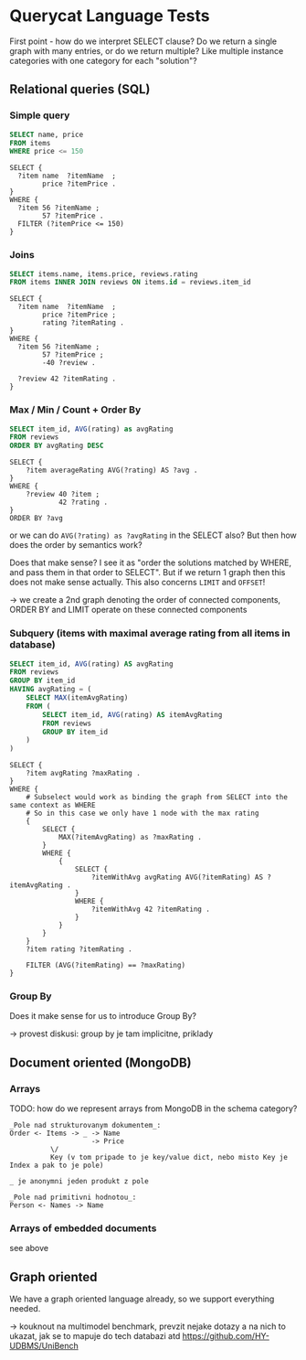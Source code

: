 # Querycat Language Tests

First point - how do we interpret SELECT clause? Do we return a single graph with many entries, or do we return multiple?
Like multiple instance categories with one category for each "solution"?

## Relational queries (SQL)

### Simple query

```sql
SELECT name, price
FROM items
WHERE price <= 150
```

```
SELECT {
  ?item name  ?itemName  ;
        price ?itemPrice .
}
WHERE {
  ?item 56 ?itemName ;
        57 ?itemPrice .
  FILTER (?itemPrice <= 150)
}
```

### Joins

```sql
SELECT items.name, items.price, reviews.rating
FROM items INNER JOIN reviews ON items.id = reviews.item_id
```

```
SELECT {
  ?item name  ?itemName  ;
        price ?itemPrice ;
        rating ?itemRating .
}
WHERE {
  ?item 56 ?itemName ;
        57 ?itemPrice ;
        -40 ?review .

  ?review 42 ?itemRating .
}
```

### Max / Min / Count + Order By

```sql
SELECT item_id, AVG(rating) as avgRating
FROM reviews
ORDER BY avgRating DESC

```

```
SELECT {
    ?item averageRating AVG(?rating) AS ?avg .
}
WHERE {
    ?review 40 ?item ;
            42 ?rating .
}
ORDER BY ?avg
```

or we can do `AVG(?rating) as ?avgRating` in the SELECT also? But then how does the order by semantics work?

Does that make sense? I see it as "order the solutions matched by WHERE, and pass them in that order to SELECT".
But if we return 1 graph then this does not make sense actually.
This also concerns `LIMIT` and `OFFSET`!

-> we create a 2nd graph denoting the order of connected components, ORDER BY and LIMIT operate on these connected components

### Subquery (items with maximal average rating from all items in database)

```sql
SELECT item_id, AVG(rating) AS avgRating
FROM reviews
GROUP BY item_id
HAVING avgRating = (
    SELECT MAX(itemAvgRating)
    FROM (
        SELECT item_id, AVG(rating) AS itemAvgRating
        FROM reviews
        GROUP BY item_id
    )
)
```

```
SELECT {
    ?item avgRating ?maxRating .
}
WHERE {
    # Subselect would work as binding the graph from SELECT into the same context as WHERE
    # So in this case we only have 1 node with the max rating
    {
        SELECT {
            MAX(?itemAvgRating) as ?maxRating .
        }
        WHERE {
            {
                SELECT {
                    ?itemWithAvg avgRating AVG(?itemRating) AS ?itemAvgRating .
                }
                WHERE {
                    ?itemWithAvg 42 ?itemRating .
                }
            }
        }
    }
    ?item rating ?itemRating .

    FILTER (AVG(?itemRating) == ?maxRating)
}
```

### Group By

Does it make sense for us to introduce Group By?

-> provest diskusi: group by je tam implicitne, priklady

## Document oriented (MongoDB)

### Arrays

TODO: how do we represent arrays from MongoDB in the schema category?

    _Pole nad strukturovanym dokumentem_:
    Order <- Items -> _ -> Name
                        -> Price
              \/
              Key (v tom pripade to je key/value dict, nebo misto Key je Index a pak to je pole)
    
    _ je anonymni jeden produkt z pole

    _Pole nad primitivni hodnotou_:
    Person <- Names -> Name

### Arrays of embedded documents

see above

## Graph oriented

We have a graph oriented language already, so we support everything needed.



-> kouknout na multimodel benchmark, prevzit nejake dotazy a na nich to ukazat, jak se to mapuje do tech databazi atd
https://github.com/HY-UDBMS/UniBench

